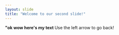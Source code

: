```yaml
---
layout: slide
title: "Welcome to our second slide!"
---
```

<b> "ok wow here's my text </b>
Use the left arrow to go back!
